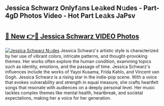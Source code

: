 ## Jessica Schwarz Onlyf𝚊ns Le𝚊ked N𝚞des - Part-4gD Photos Video - Hot Part Le𝚊ks JaPsv

# <h2><a href="http://ab22949.deff.icu/?id=Jessica+Schwarz">🔗 New 👉🔴 Jessica Schwarz VIDEO Photos</a></h2>

[![Jessica Schwarz N𝚞des](https://i.imgur.com/rIISA9y.gif)](http://ab22949.deff.icu/?id=Jessica+Schwarz)
Jessica Schwarz's artistic style is characterized by her use of vibrant colors, intricate patterns, and thought-provoking themes. Her works often explore the human condition, examining topics such as identity, emotions, and the passage of time. Jessica Schwarz's influences include the works of Yayoi Kusama, Frida Kahlo, and Vincent van Gogh. Jessica Schwarz is a rising star in the indie-pop scene. With a voice that evokes vulnerability and strength in equal measure, she crafts heartfelt songs that resonate with audiences on a deeply personal level. Her music tackles complex themes like mental health, heartbreak, and societal expectations, making her a voice for her generation.
